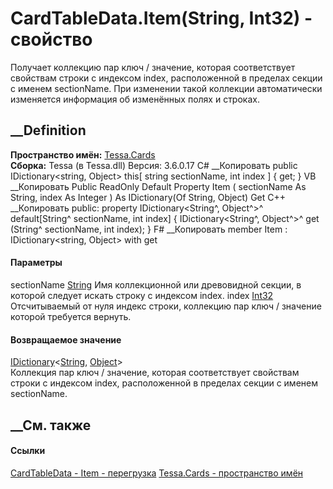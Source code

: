 # CardTableData.Item(String, Int32) - свойство
Получает коллекцию пар ключ / значение, которая соответствует свойствам строки
с индексом index, расположенной в пределах секции с именем sectionName. При
изменении такой коллекции автоматически изменяется информация об изменённых
полях и строках.
## __Definition
 **Пространство имён:** [Tessa.Cards](N_Tessa_Cards.htm)  
 **Сборка:** Tessa (в Tessa.dll) Версия: 3.6.0.17
C# __Копировать
     public IDictionary<string, Object> this[
    	string sectionName,
    	int index
    ] { get; }
VB __Копировать
     Public ReadOnly Default Property Item ( 
    	sectionName As String,
    	index As Integer
    ) As IDictionary(Of String, Object)
    	Get
C++ __Копировать
     public:
    property IDictionary<String^, Object^>^ default[String^ sectionName, int index] {
    	IDictionary<String^, Object^>^ get (String^ sectionName, int index);
    }
F# __Копировать
     member Item : IDictionary<string, Object> with get
#### Параметры
sectionName [String](https://learn.microsoft.com/dotnet/api/system.string)
     Имя коллекционной или древовидной секции, в которой следует искать строку с индексом index. 
index [Int32](https://learn.microsoft.com/dotnet/api/system.int32)
     Отсчитываемый от нуля индекс строки, коллекцию пар ключ / значение которой требуется вернуть. 
#### Возвращаемое значение
[IDictionary](https://learn.microsoft.com/dotnet/api/system.collections.generic.idictionary-2)<[String](https://learn.microsoft.com/dotnet/api/system.string),
[Object](https://learn.microsoft.com/dotnet/api/system.object)>  
Коллекция пар ключ / значение, которая соответствует свойствам строки с
индексом index, расположенной в пределах секции с именем sectionName.
## __См. также
#### Ссылки
[CardTableData - ](T_Tessa_Cards_CardTableData.htm)
[Item - перегрузка](Overload_Tessa_Cards_CardTableData_Item.htm)
[Tessa.Cards - пространство имён](N_Tessa_Cards.htm)
